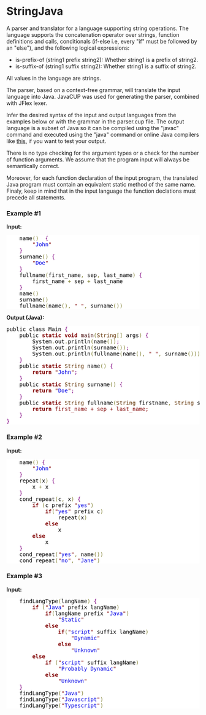 # StringJava

<p>A parser and translator for a language supporting string operations. The language supports the concatenation operator over strings, function definitions and calls, conditionals (if-else i.e, every "if" must be followed by an "else"), and the following logical expressions:</p>
<ul>
<li>is-prefix-of (string1 prefix string2): Whether string1 is a prefix of string2.</li>
<li>is-suffix-of (string1 suffix string2): Whether string1 is a suffix of string2.</li>
</ul>
<p>All values in the language are strings.</p>
<p>The parser, based on a context-free grammar, will translate the input language into Java. JavaCUP was used for generating the parser, combined with JFlex lexer.</p>
<p>Infer the desired syntax of the input and output languages from the examples below or with the grammar in the parser.cup file. The output language is a subset of Java so it can be compiled using the "javac" command and executed using the "java" command or online Java compilers like <a href="http://repl.it/languages/java">this</a>, if you want to test your output.</p>
<p>There is no type checking for the argument types or a check for the number of function arguments. We assume that the program input will always be semantically correct.</p>
<p> Moreover, for each function declaration of the input program, the translated Java program must contain an equivalent static method of the same name. Finaly, keep in mind that in the input language the function declations must precede all statements.</p>
<h3 id="example-1">Example #1</h3>
<p><strong>Input:</strong></p>

<!--Created using tohtml.com -->
<pre style="color:#000000;background:#ffffff;">    name<span style="color:#808030; ">(</span><span style="color:#808030; ">)</span>  <span style="color:#800080; ">{</span>
        <span style="color:#800000; ">"</span><span style="color:#0000e6; ">John</span><span style="color:#800000; ">"</span>
    <span style="color:#800080; ">}</span>
    surname<span style="color:#808030; ">(</span><span style="color:#808030; ">)</span> <span style="color:#800080; ">{</span>
        <span style="color:#800000; ">"</span><span style="color:#0000e6; ">Doe</span><span style="color:#800000; ">"</span>
    <span style="color:#800080; ">}</span>
    fullname<span style="color:#808030; ">(</span>first_name<span style="color:#808030; ">,</span> sep<span style="color:#808030; ">,</span> last_name<span style="color:#808030; ">)</span> <span style="color:#800080; ">{</span>
        first_name <span style="color:#808030; ">+</span> sep <span style="color:#808030; ">+</span> last_name
    <span style="color:#800080; ">}</span>
    name<span style="color:#808030; ">(</span><span style="color:#808030; ">)</span>
    surname<span style="color:#808030; ">(</span><span style="color:#808030; ">)</span>
    fullname<span style="color:#808030; ">(</span>name<span style="color:#808030; ">(</span><span style="color:#808030; ">)</span><span style="color:#808030; ">,</span> <span style="color:#800000; ">"</span><span style="color:#0000e6; "> </span><span style="color:#800000; ">"</span><span style="color:#808030; ">,</span> surname<span style="color:#808030; ">(</span><span style="color:#808030; ">)</span><span style="color:#808030; ">)</span>
</pre>


<p><strong>Output (Java):</strong></p>
<pre style='color:#000000;background:#ffffff;'>public class Main <span style='color:#800080; '>{</span>
    public <span style='color:#800000; font-weight:bold; '>static</span> <span style='color:#800000; font-weight:bold; '>void</span> <span style='color:#400000; '>main</span><span style='color:#808030; '>(</span><span style='color:#603000; '>String</span><span style='color:#808030; '>[</span><span style='color:#808030; '>]</span> args<span style='color:#808030; '>)</span> <span style='color:#800080; '>{</span>
        System<span style='color:#808030; '>.</span>out<span style='color:#808030; '>.</span>println<span style='color:#808030; '>(</span>name<span style='color:#808030; '>(</span><span style='color:#808030; '>)</span><span style='color:#808030; '>)</span><span style='color:#800080; '>;</span>
        System<span style='color:#808030; '>.</span>out<span style='color:#808030; '>.</span>println<span style='color:#808030; '>(</span>surname<span style='color:#808030; '>(</span><span style='color:#808030; '>)</span><span style='color:#808030; '>)</span><span style='color:#800080; '>;</span>
        System<span style='color:#808030; '>.</span>out<span style='color:#808030; '>.</span>println<span style='color:#808030; '>(</span>fullname<span style='color:#808030; '>(</span>name<span style='color:#808030; '>(</span><span style='color:#808030; '>)</span><span style='color:#808030; '>,</span> <span style='color:#800000; '>"</span><span style='color:#0000e6; '> </span><span style='color:#800000; '>"</span><span style='color:#808030; '>,</span> surname<span style='color:#808030; '>(</span><span style='color:#808030; '>)</span><span style='color:#808030; '>)</span><span style='color:#808030; '>)</span><span style='color:#800080; '>;</span>
    <span style='color:#800080; '>}</span>
    public <span style='color:#800000; font-weight:bold; '>static</span> <span style='color:#603000; '>String</span> name<span style='color:#808030; '>(</span><span style='color:#808030; '>)</span> <span style='color:#800080; '>{</span>
        <span style='color:#800000; font-weight:bold; '>return</span> <span style='color:#800000; '>"</span><span style='color:#0000e6; '>John</span><span style='color:#800000; '>"</span><span style='color:#800080; '>;</span>
    <span style='color:#800080; '>}</span>
    public <span style='color:#800000; font-weight:bold; '>static</span> <span style='color:#603000; '>String</span> surname<span style='color:#808030; '>(</span><span style='color:#808030; '>)</span> <span style='color:#800080; '>{</span>
        <span style='color:#800000; font-weight:bold; '>return</span> <span style='color:#800000; '>"</span><span style='color:#0000e6; '>Doe</span><span style='color:#800000; '>"</span><span style='color:#800080; '>;</span>
    <span style='color:#800080; '>}</span>
    public <span style='color:#800000; font-weight:bold; '>static</span> <span style='color:#603000; '>String</span> fullname<span style='color:#808030; '>(</span><span style='color:#603000; '>String</span> firstname<span style='color:#808030; '>,</span> <span style='color:#603000; '>String</span> sep<span style='color:#808030; '>,</span> <span style='color:#603000; '>String</span> last_name<span style='color:#808030; '>)</span> <span style='color:#800080; '>{</span>
        <span style='color:#800000; font-weight:bold; '>return</span> <span style='color:#800000; '>first_name + sep + last_name;</span>
    <span style='color:#800080; '>}</span>
<span style='color:#800080; '>}</span>
</pre>
<h3 id="example-2">Example #2</h3>
<p><strong>Input:</strong></p>


<pre style="color:#000000;background:#ffffff;">    name<span style="color:#808030; ">(</span><span style="color:#808030; ">)</span> <span style="color:#800080; ">{</span>
        <span style="color:#800000; ">"</span><span style="color:#0000e6; ">John</span><span style="color:#800000; ">"</span>
    <span style="color:#800080; ">}</span>
    repeat<span style="color:#808030; ">(</span>x<span style="color:#808030; ">)</span> <span style="color:#800080; ">{</span>
        x <span style="color:#808030; ">+</span> x
    <span style="color:#800080; ">}</span>
    cond_repeat<span style="color:#808030; ">(</span>c<span style="color:#808030; ">,</span> x<span style="color:#808030; ">)</span> <span style="color:#800080; ">{</span>
        <span style="color:#800000; font-weight:bold; ">if</span> <span style="color:#808030; ">(</span>c prefix <span style="color:#800000; ">"</span><span style="color:#0000e6; ">yes</span><span style="color:#800000; ">"</span><span style="color:#808030; ">)</span>
            <span style="color:#800000; font-weight:bold; ">if</span><span style="color:#808030; ">(</span><span style="color:#800000; ">"</span><span style="color:#0000e6; ">yes</span><span style="color:#800000; ">"</span> prefix c<span style="color:#808030; ">)</span>
                repeat<span style="color:#808030; ">(</span>x<span style="color:#808030; ">)</span>
            <span style="color:#800000; font-weight:bold; ">else</span>
                x
        <span style="color:#800000; font-weight:bold; ">else</span>
            x
    <span style="color:#800080; ">}</span>
    cond_repeat<span style="color:#808030; ">(</span><span style="color:#800000; ">"</span><span style="color:#0000e6; ">yes</span><span style="color:#800000; ">"</span><span style="color:#808030; ">,</span> name<span style="color:#808030; ">(</span><span style="color:#808030; ">)</span><span style="color:#808030; ">)</span>
    cond_repeat<span style="color:#808030; ">(</span><span style="color:#800000; ">"</span><span style="color:#0000e6; ">no</span><span style="color:#800000; ">"</span><span style="color:#808030; ">,</span> <span style="color:#800000; ">"</span><span style="color:#0000e6; ">Jane</span><span style="color:#800000; ">"</span><span style="color:#808030; ">)</span>
</pre>

<h3 id="example-3">Example #3</h3>
<p><strong>Input:</strong></p>


<pre style="color:#000000;background:#ffffff;">    findLangType<span style="color:#808030; ">(</span>langName<span style="color:#808030; ">)</span> <span style="color:#800080; ">{</span>
        <span style="color:#800000; font-weight:bold; ">if</span> <span style="color:#808030; ">(</span><span style="color:#800000; ">"</span><span style="color:#0000e6; ">Java</span><span style="color:#800000; ">"</span> prefix langName<span style="color:#808030; ">)</span>
            <span style="color:#800000; font-weight:bold; ">if</span><span style="color:#808030; ">(</span>langName prefix <span style="color:#800000; ">"</span><span style="color:#0000e6; ">Java</span><span style="color:#800000; ">"</span><span style="color:#808030; ">)</span>
                <span style="color:#800000; ">"</span><span style="color:#0000e6; ">Static</span><span style="color:#800000; ">"</span>
            <span style="color:#800000; font-weight:bold; ">else</span>
                <span style="color:#800000; font-weight:bold; ">if</span><span style="color:#808030; ">(</span><span style="color:#800000; ">"</span><span style="color:#0000e6; ">script</span><span style="color:#800000; ">"</span> suffix langName<span style="color:#808030; ">)</span>
                    <span style="color:#800000; ">"</span><span style="color:#0000e6; ">Dynamic</span><span style="color:#800000; ">"</span>
                <span style="color:#800000; font-weight:bold; ">else</span>
                    <span style="color:#800000; ">"</span><span style="color:#0000e6; ">Unknown</span><span style="color:#800000; ">"</span>
        <span style="color:#800000; font-weight:bold; ">else</span>
            <span style="color:#800000; font-weight:bold; ">if</span> <span style="color:#808030; ">(</span><span style="color:#800000; ">"</span><span style="color:#0000e6; ">script</span><span style="color:#800000; ">"</span> suffix langName<span style="color:#808030; ">)</span>
                <span style="color:#800000; ">"</span><span style="color:#0000e6; ">Probably Dynamic</span><span style="color:#800000; ">"</span>
            <span style="color:#800000; font-weight:bold; ">else</span>
                <span style="color:#800000; ">"</span><span style="color:#0000e6; ">Unknown</span><span style="color:#800000; ">"</span>
    <span style="color:#800080; ">}</span>
    findLangType<span style="color:#808030; ">(</span><span style="color:#800000; ">"</span><span style="color:#0000e6; ">Java</span><span style="color:#800000; ">"</span><span style="color:#808030; ">)</span>
    findLangType<span style="color:#808030; ">(</span><span style="color:#800000; ">"</span><span style="color:#0000e6; ">Javascript</span><span style="color:#800000; ">"</span><span style="color:#808030; ">)</span>
    findLangType<span style="color:#808030; ">(</span><span style="color:#800000; ">"</span><span style="color:#0000e6; ">Typescript</span><span style="color:#800000; ">"</span><span style="color:#808030; ">)</span>
</pre>
